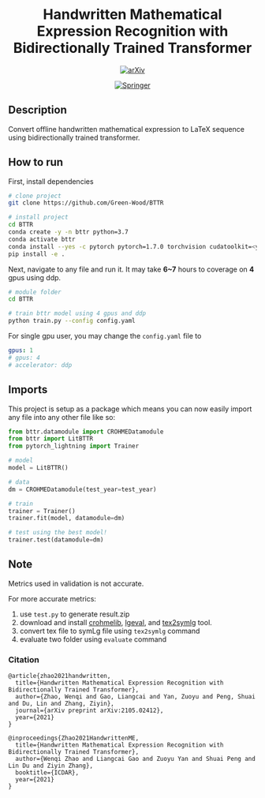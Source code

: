 <div align="center">    
 
# Handwritten Mathematical Expression Recognition with Bidirectionally Trained Transformer    

[![arXiv](https://img.shields.io/badge/arXiv-2105.02412-b31b1b.svg)](https://arxiv.org/abs/2105.02412)

[![Springer](https://badgen.net/badge/Springer/BTTR-paper/purple)](https://link.springer.com/chapter/10.1007%2F978-3-030-86331-9_37)
 
</div>
 
## Description   
Convert offline handwritten mathematical expression to LaTeX sequence using bidirectionally trained transformer.   

## How to run   
First, install dependencies   
```bash
# clone project   
git clone https://github.com/Green-Wood/BTTR

# install project   
cd BTTR
conda create -y -n bttr python=3.7
conda activate bttr
conda install --yes -c pytorch pytorch=1.7.0 torchvision cudatoolkit=<your-cuda-version>
pip install -e .   
 ```   
 Next, navigate to any file and run it. It may take **6~7** hours to coverage on **4** gpus using ddp.
 ```bash
# module folder
cd BTTR

# train bttr model using 4 gpus and ddp
python train.py --config config.yaml  
```

For single gpu user, you may change the `config.yaml` file to
```yaml
gpus: 1
# gpus: 4
# accelerator: ddp
```

## Imports
This project is setup as a package which means you can now easily import any file into any other file like so:
```python
from bttr.datamodule import CROHMEDatamodule
from bttr import LitBTTR
from pytorch_lightning import Trainer

# model
model = LitBTTR()

# data
dm = CROHMEDatamodule(test_year=test_year)

# train
trainer = Trainer()
trainer.fit(model, datamodule=dm)

# test using the best model!
trainer.test(datamodule=dm)
```

## Note
Metrics used in validation is not accurate.

For more accurate metrics:
1. use `test.py` to generate result.zip
2. download and install [crohmelib](http://saskatoon.cs.rit.edu:10001/root/crohmelib), [lgeval](http://saskatoon.cs.rit.edu:10001/root/lgeval), and [tex2symlg](https://www.cs.rit.edu/~crohme2019/downloads/convert2symLG.zip) tool.
3. convert tex file to symLg file using `tex2symlg` command
4. evaluate two folder using `evaluate` command

### Citation   
```
@article{zhao2021handwritten,
  title={Handwritten Mathematical Expression Recognition with Bidirectionally Trained Transformer},
  author={Zhao, Wenqi and Gao, Liangcai and Yan, Zuoyu and Peng, Shuai and Du, Lin and Zhang, Ziyin},
  journal={arXiv preprint arXiv:2105.02412},
  year={2021}
}
```
```
@inproceedings{Zhao2021HandwrittenME,
  title={Handwritten Mathematical Expression Recognition with Bidirectionally Trained Transformer},
  author={Wenqi Zhao and Liangcai Gao and Zuoyu Yan and Shuai Peng and Lin Du and Ziyin Zhang},
  booktitle={ICDAR},
  year={2021}
}
```   
